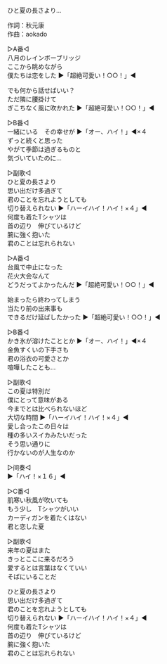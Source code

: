 ひと夏の長さより…  
  
作詞：秋元康  
作曲：aokado  
  
▷A番◁  
八月のレインボーブリッジ  
ここから眺めながら  
僕たちは恋をした ▶「超絶可愛い！○○！」◀   
  
でも何から話せばいい？  
ただ隣に腰掛けて  
ぎこちなく風に吹かれた ▶「超絶可愛い！○○！」◀   
  
▷B番◁  
一緒にいる　その幸せが ▶「オー、ハイ！」◀×４   
ずっと続くと思った  
やがて季節は過ぎるものと  
気づいていたのに…  
  
▷副歌◁  
ひと夏の長さより  
思い出だけ多過ぎて  
君のことを忘れようとしても  
切り替えられない ▶「ハーイハイ！ハイ！×４」◀   
何度も着たTシャツは  
首の辺り　伸びているけど  
腕に強く抱いた  
君のことは忘れられない  
  
▷A番◁  
台風で中止になった  
花火大会なんて  
どうだってよかったんだ ▶「超絶可愛い！○○！」◀   
  
始まったら終わってしまう  
当たり前の出来事も  
できるだけ延ばしたかった ▶「超絶可愛い！○○！」◀   
  
▷B番◁  
かき氷が溶けたこととか ▶「オー、ハイ！」◀×４   
金魚すくいの下手さも  
君の浴衣の可愛さとか  
喧嘩したことも…  
  
▷副歌◁  
この夏は特別だ  
僕にとって意味がある  
今までとは比べられないほど  
大切な時間 ▶「ハーイハイ！ハイ！×４」◀   
愛し合ったこの日々は  
種の多いスイカみたいだった  
そう思い通りに  
行かないのが人生なのか  
  
▷间奏◁  
▶「ハイ！×１６」◀   
  
▷C番◁  
肌寒い秋風が吹いても  
もう少し　Tシャツがいい  
カーディガンを着たくはない  
君と恋した夏  
  
▷副歌◁  
来年の夏はまた  
きっとここに来るだろう  
愛するとは言葉はなくていい  
そばにいることだ  
  
ひと夏の長さより  
思い出だけ多過ぎて  
君のことを忘れようとしても  
切り替えられない ▶「ハーイハイ！ハイ！×４」◀   
何度も着たTシャツは  
首の辺り　伸びているけど  
腕に強く抱いた  
君のことは忘れられない  

